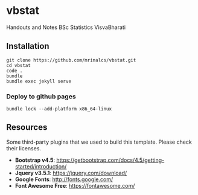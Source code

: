 # vbstat
Handouts and Notes BSc Statistics VisvaBharati

## Installation
```
git clone https://github.com/mrinalcs/vbstat.git
cd vbstat
code .
bundle
bundle exec jekyll serve
```

### Deploy to github pages
```
bundle lock --add-platform x86_64-linux
```


## Resources

Some third-party plugins that we used to build this template. Please check their licenses.

* **Bootstrap v4.5**: <https://getbootstrap.com/docs/4.5/getting-started/introduction/>
* **Jquery v3.5.1**: <https://jquery.com/download/>
* **Google Fonts**: <http://fonts.google.com/>
* **Font Awesome Free**: <https://fontawesome.com/>

